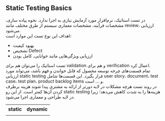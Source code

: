 ## Static Testing Basics

<p>

در تست استاتیک، نرم‌افزار مورد آزمایش نیازی به اجرا ندارد. نحوه پیاده سازی، مشخصات فرآیند، مشخصات معماری سیستم از طرق مختلف مانند review، ارزیابی می‌شود. <br>
اهداف این نوع تست این موارد است: 

- بهبود کیفیت
- تشخیص Defect  
- ارزیابی ویژگی‌هایی مانند خوانایی، کامل بودن 

تست استاتیک را می‌توان هم برای validation و هم برای verification اعمال کرد. <br>
تمام قسمت‌های چرخه توسعه محصول که قابل خواندن و فهم باشد، می‌تواند مورد ارزیابی static testing قرار بگیرد. این قسمت‌ها شامل user story، document، test case، test plan، product backlog items و … است. <br>
در روند تست هرچه مشکلات در لایه دورتر از ارائه به مشتری پیدا شوند هزینه برطرف کردن آن‌ها کمتر است. از این رو static testing هزینه‌ها  را به شدت کاهش می‌دهد؛ زیرا در لایه طراحی و معماری اجرا می‌شود.

<table>
  <tr>
    <th>static</th>
    <th>dynamic</th>
  </tr>
  <tr>
    <td> </td>
    <td> </td>
  </tr>
    
  
</table>
</p>
